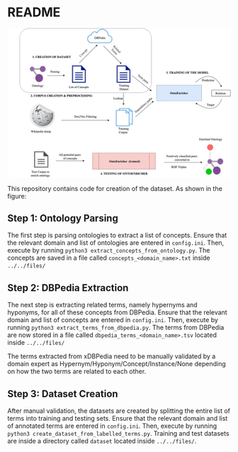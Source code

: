 # README

![Dataset Creation Process Diagram](Dataset-creation.jpg)

This repository contains code for creation of the dataset.
As shown in the figure:

## Step 1: Ontology Parsing

The first step is parsing ontologies to extract a list of concepts. Ensure that the relevant domain and list of ontologies are entered in `config.ini`. Then, execute by running `python3 extract_concepts_from_ontology.py`. The concepts are saved in a file called `concepts_<domain_name>.txt` inside `../../files/`

## Step 2: DBPedia Extraction

The next step is extracting related terms, namely hypernyms and hyponyms, for all of these concepts from DBPedia. Ensure that the relevant domain and list of concepts are entered in `config.ini`. Then, execute by running `python3 extract_terms_from_dbpedia.py`. The terms from DBPedia are now stored in a file called `dbpedia_terms_<domain_name>.tsv` located inside `../../files/`

The terms extracted from xDBPedia need to be manually validated by a domain expert as Hypernym/Hyponym/Concept/Instance/None depending on how the two terms are related to each other.

## Step 3: Dataset Creation

After manual validation, the datasets are created by splitting the entire list of terms into training and testing sets. Ensure that the relevant domain and list of annotated terms are entered in `config.ini`. Then, execute by running `python3 create_dataset_from_labelled_terms.py`. Training and test datasets are inside a directory called `dataset` located inside `../../files/`.